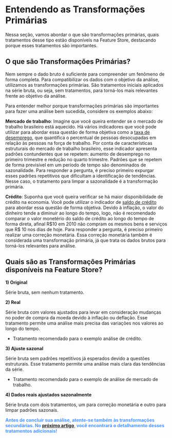 # Entendendo as Transformações Primárias

Nessa seção, vamos abordar o que são transformações primárias, quais tratamentos desse tipo estão disponíveis na Feature Store, destacando porque esses tratamentos são importantes.

## O que são Transformações Primárias?

Nem sempre o dado bruto é suficiente para compreender um fenômeno de forma completa. Para compatibilizar os dados com o objetivo da análise, utilizamos as transformações primárias. São tratamentos iniciais aplicados na série bruta, ou seja, sem tratamentos, para torná-los mais relevantes frente ao objetivo da análise.

Para entender melhor porque transformações primárias são importantes para fazer uma análise bem sucedida, considere os exemplos abaixo:

**Mercado de trabalho**: Imagine que você queira entender se o mercado de trabalho brasileiro está aquecido. Há vários indicadores que você pode utilizar para abordar essa questão de forma objetiva como a [taxa de desemprego](https://4casthub.ai/feature-store/indicators/BREMP0018), que quantifica o percentual de pessoas desocupadas em relação às pessoas na força de trabalho. Por conta de características estruturais do mercado de trabalho brasileiro, esse indicador apresenta padrões contundentes que se repetem: aumento de desemprego no primeiro trimestre e redução no quarto trimestre. Padrões que se repetem de forma previsível em um período de tempo são denominados de sazonalidade. Para responder a pergunta, é preciso primeiro expurgar esses padrões repetitivos que dificultam a identificação de tendências. Nesse caso, o tratamento para limpar a sazonalidade é a transformação primária.

**Crédito**: Suponha que você queira verificar se há maior disponibilidade de crédito na economia. Você pode utilizar o indicador de [saldo de crédito](https://4casthub.ai/feature-store/indicators/BRCRD0026) para abordar essa questão de forma objetiva. Devido à inflação, o valor do dinheiro tende a diminuir ao longo do tempo, logo, não é recomendado comparar o valor monetério do saldo de crédito ao longo do tempo de forma direta, afinal R\$10 em 2010 não compram os mesmos bens e serviços que R\$ 10 nos dias de hoje. Para responder a pergunta, é preciso primeiro realizar uma correção monetária. Essa correção monetária também é considerada uma transformação primária, já que trata os dados brutos para torná-los relevantes para análise.

## Quais são as Transformações Primárias disponíveis na Feature Store?

**1) Original**

Série bruta, sem nenhum tratamento.

**2) Real**

Série bruta com valores ajustados para levar em consideração mudanças no poder de compra da moeda devido à inflação ou deflação. Esse tratamento permite uma análise mais precisa das variações nos valores ao longo do tempo.
-   Tratamento recomendado para o exemplo análise de crédito.

**3) Ajuste sazonal**

Série bruta sem padrões repetitivos já esperados devido a questões estruturais. Esse tratamento permite uma análise mais clara das tendências da série.
-   Tratamento recomendado para o exemplo de análise de mercado de trabalho.

**4) Dados reais ajustados sazonalmente**

Série bruta com dois tratamentos, um para correção monetária e outro para limpar padrões sazonais.

<style>
blue4i {
  color: #4C94FF;
}
</style>

<blue4i>**Antes de concluir sua análise, atente-se também às transformações secundárias. No [próximo artigo](/help-center/feature-store/indicators/transformacao-secundaria.md), você encontrará o detalhamento desses tratamentos adicionais!**</blue4i>
